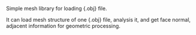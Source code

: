 Simple mesh library for loading {.obj} file.

It can load mesh structure of one {.obj} file, analysis it, and get face normal, adjacent information for geometric processing.